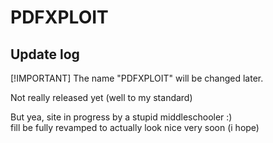 # PDFXPLOIT

## Update log

[!IMPORTANT]
The name "PDFXPLOIT" will be changed later.

Not really released yet (well to my standard)

But yea, site in progress by a stupid middleschooler :) <br>
fill be fully revamped to actually look nice very soon (i hope)
